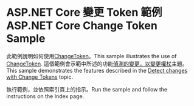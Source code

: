 # <a name="aspnet-core-change-token-sample"></a><span data-ttu-id="68085-101">ASP.NET Core 變更 Token 範例</span><span class="sxs-lookup"><span data-stu-id="68085-101">ASP.NET Core Change Token Sample</span></span>

<span data-ttu-id="68085-102">此範例說明如何使用[ChangeToken](https://docs.microsoft.com/dotnet/api/microsoft.extensions.primitives.changetoken)。</span><span class="sxs-lookup"><span data-stu-id="68085-102">This sample illustrates the use of [ChangeToken](https://docs.microsoft.com/dotnet/api/microsoft.extensions.primitives.changetoken).</span></span> <span data-ttu-id="68085-103">這個範例會示範中所述的功能[偵測的變更，以變更權杖](https://docs.microsoft.com/aspnet/core/fundamentals/primitives/change-tokens)主題。</span><span class="sxs-lookup"><span data-stu-id="68085-103">This sample demonstrates the features described in the [Detect changes with Change Tokens](https://docs.microsoft.com/aspnet/core/fundamentals/primitives/change-tokens) topic.</span></span>

<span data-ttu-id="68085-104">執行範例，並依照索引頁上的指示。</span><span class="sxs-lookup"><span data-stu-id="68085-104">Run the sample and follow the instructions on the Index page.</span></span>
